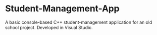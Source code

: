 # Student-Management-App
A basic console-based C++ student-management application for an old school project. Developed in Visual Studio.
